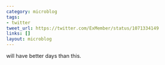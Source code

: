 ```yaml
---
category: microblog
tags:
- twitter
tweet_url: https://twitter.com/ExMember/status/1071334149
links: []
layout: microblog
---
```

will have better days than this.
